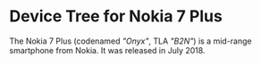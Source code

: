 # Device Tree for Nokia 7 Plus

The Nokia 7 Plus (codenamed _"Onyx"_, TLA _"B2N"_) is a mid-range smartphone from Nokia.
It was released in July 2018.
